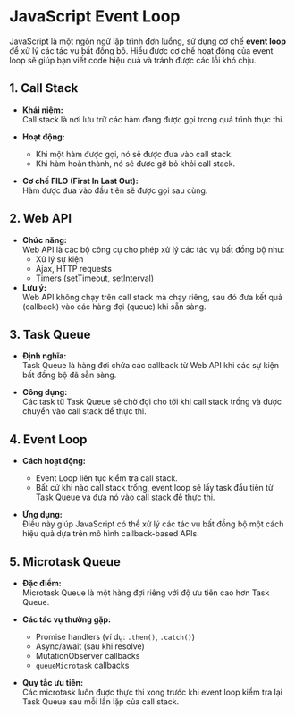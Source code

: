 # JavaScript Event Loop

JavaScript là một ngôn ngữ lập trình đơn luồng, sử dụng cơ chế **event loop** để xử lý các tác vụ bất đồng bộ. Hiểu được cơ chế hoạt động của event loop sẽ giúp bạn viết code hiệu quả và tránh được các lỗi khó chịu.

## 1. Call Stack

- **Khái niệm:**  
  Call stack là nơi lưu trữ các hàm đang được gọi trong quá trình thực thi.

- **Hoạt động:**
  - Khi một hàm được gọi, nó sẽ được đưa vào call stack.
  - Khi hàm hoàn thành, nó sẽ được gỡ bỏ khỏi call stack.
- **Cơ chế FILO (First In Last Out):**  
  Hàm được đưa vào đầu tiên sẽ được gọi sau cùng.

## 2. Web API

- **Chức năng:**  
  Web API là các bộ công cụ cho phép xử lý các tác vụ bất đồng bộ như:
  - Xử lý sự kiện
  - Ajax, HTTP requests
  - Timers (setTimeout, setInterval)
- **Lưu ý:**  
  Web API không chạy trên call stack mà chạy riêng, sau đó đưa kết quả (callback) vào các hàng đợi (queue) khi sẵn sàng.

## 3. Task Queue

- **Định nghĩa:**  
  Task Queue là hàng đợi chứa các callback từ Web API khi các sự kiện bất đồng bộ đã sẵn sàng.

- **Công dụng:**  
  Các task từ Task Queue sẽ chờ đợi cho tới khi call stack trống và được chuyển vào call stack để thực thi.

## 4. Event Loop

- **Cách hoạt động:**

  - Event Loop liên tục kiểm tra call stack.
  - Bất cứ khi nào call stack trống, event loop sẽ lấy task đầu tiên từ Task Queue và đưa nó vào call stack để thực thi.

- **Ứng dụng:**  
  Điều này giúp JavaScript có thể xử lý các tác vụ bất đồng bộ một cách hiệu quả dựa trên mô hình callback-based APIs.

## 5. Microtask Queue

- **Đặc điểm:**  
  Microtask Queue là một hàng đợi riêng với độ ưu tiên cao hơn Task Queue.

- **Các tác vụ thường gặp:**
  - Promise handlers (ví dụ: `.then()`, `.catch()`)
  - Async/await (sau khi resolve)
  - MutationObserver callbacks
  - `queueMicrotask` callbacks
- **Quy tắc ưu tiên:**  
  Các microtask luôn được thực thi xong trước khi event loop kiểm tra lại Task Queue sau mỗi lần lặp của call stack.

